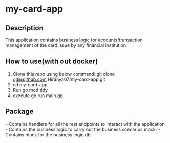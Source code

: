 # my-card-app
## Description
This application contains business logic for accounts/transaction management of the card issue by any financial institution

## How to use(with out docker)
1. Clone this repo using below command: git clone git@github.com:Hiranya07/my-card-app.git
2. cd my-card-app
3. Run go mod tidy
4. execute go run main.go

## Package 

[my-card-app]:
    (accounts):
     - Contains handlers for all the rest endpoints to interact with the application
     - Contains the business logic to carry out the business scenarios
     mock:
     - Contains mock for the business logic
     db:

